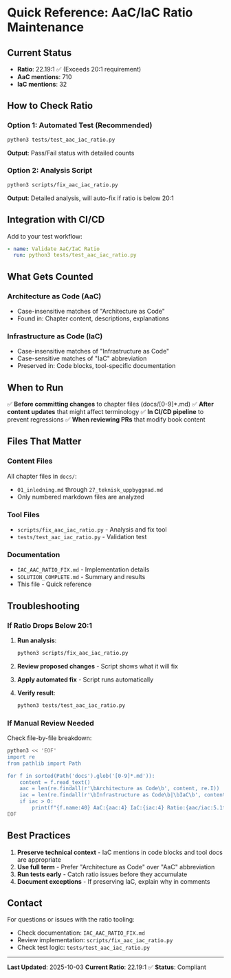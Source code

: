 # Quick Reference: AaC/IaC Ratio Maintenance

## Current Status
- **Ratio**: 22.19:1 ✅ (Exceeds 20:1 requirement)
- **AaC mentions**: 710
- **IaC mentions**: 32

## How to Check Ratio

### Option 1: Automated Test (Recommended)
```bash
python3 tests/test_aac_iac_ratio.py
```
**Output**: Pass/Fail status with detailed counts

### Option 2: Analysis Script
```bash
python3 scripts/fix_aac_iac_ratio.py
```
**Output**: Detailed analysis, will auto-fix if ratio is below 20:1

## Integration with CI/CD

Add to your test workflow:
```yaml
- name: Validate AaC/IaC Ratio
  run: python3 tests/test_aac_iac_ratio.py
```

## What Gets Counted

### Architecture as Code (AaC)
- Case-insensitive matches of "Architecture as Code"
- Found in: Chapter content, descriptions, explanations

### Infrastructure as Code (IaC)
- Case-insensitive matches of "Infrastructure as Code"
- Case-sensitive matches of "IaC" abbreviation
- Preserved in: Code blocks, tool-specific documentation

## When to Run

✅ **Before committing changes** to chapter files (docs/[0-9]*.md)
✅ **After content updates** that might affect terminology
✅ **In CI/CD pipeline** to prevent regressions
✅ **When reviewing PRs** that modify book content

## Files That Matter

### Content Files
All chapter files in `docs/`:
- `01_inledning.md` through `27_teknisk_uppbyggnad.md`
- Only numbered markdown files are analyzed

### Tool Files
- `scripts/fix_aac_iac_ratio.py` - Analysis and fix tool
- `tests/test_aac_iac_ratio.py` - Validation test

### Documentation
- `IAC_AAC_RATIO_FIX.md` - Implementation details
- `SOLUTION_COMPLETE.md` - Summary and results
- This file - Quick reference

## Troubleshooting

### If Ratio Drops Below 20:1

1. **Run analysis**:
   ```bash
   python3 scripts/fix_aac_iac_ratio.py
   ```

2. **Review proposed changes** - Script shows what it will fix

3. **Apply automated fix** - Script runs automatically

4. **Verify result**:
   ```bash
   python3 tests/test_aac_iac_ratio.py
   ```

### If Manual Review Needed

Check file-by-file breakdown:
```bash
python3 << 'EOF'
import re
from pathlib import Path

for f in sorted(Path('docs').glob('[0-9]*.md')):
    content = f.read_text()
    aac = len(re.findall(r'\bArchitecture as Code\b', content, re.I))
    iac = len(re.findall(r'\bInfrastructure as Code\b|\bIaC\b', content, re.I))
    if iac > 0:
        print(f"{f.name:40} AaC:{aac:4} IaC:{iac:4} Ratio:{aac/iac:5.1f}:1")
EOF
```

## Best Practices

1. **Preserve technical context** - IaC mentions in code blocks and tool docs are appropriate
2. **Use full term** - Prefer "Architecture as Code" over "AaC" abbreviation
3. **Run tests early** - Catch ratio issues before they accumulate
4. **Document exceptions** - If preserving IaC, explain why in comments

## Contact

For questions or issues with the ratio tooling:
- Check documentation: `IAC_AAC_RATIO_FIX.md`
- Review implementation: `scripts/fix_aac_iac_ratio.py`
- Check test logic: `tests/test_aac_iac_ratio.py`

---

**Last Updated**: 2025-10-03
**Current Ratio**: 22.19:1 ✅
**Status**: Compliant

